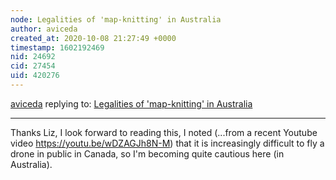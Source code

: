 ```yaml
---
node: Legalities of 'map-knitting' in Australia
author: aviceda
created_at: 2020-10-08 21:27:49 +0000
timestamp: 1602192469
nid: 24692
cid: 27454
uid: 420276
---
```




[aviceda](../profile/aviceda) replying to: [Legalities of 'map-knitting' in Australia](../notes/aviceda/10-03-2020/legalities-of-map-knitting-in-australia)

----
Thanks Liz, I look forward to reading this, I noted (...from a recent Youtube video https://youtu.be/wDZAGJh8N-M) that it is increasingly difficult to fly a drone in public in Canada, so I'm becoming quite cautious here (in Australia).
